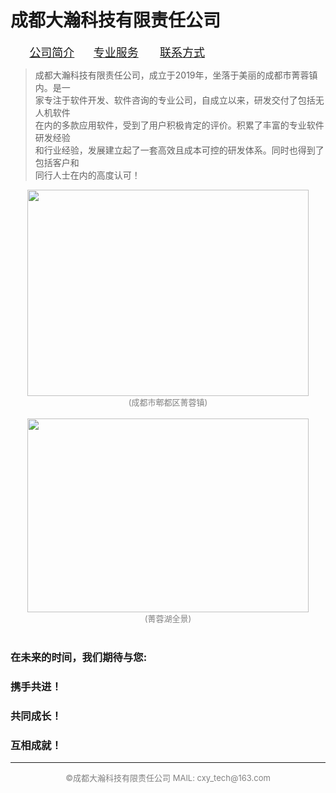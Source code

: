 # 成都大瀚科技有限责任公司

<font color=#3A9CF0 size=4>&nbsp; &nbsp;&nbsp; &nbsp;<a href="https://gigantic-tech.github.io/gigantic-tech/">公司简介</a>&nbsp; &nbsp;</font><font color=#3A9CF0 size=4>&nbsp; &nbsp;<a href="https://gigantic-tech.github.io/gigantic-tech/service/">专业服务</a>&nbsp; &nbsp;</font>  <font color=#3A9CF0 size=4>&nbsp; &nbsp;<a href="https://gigantic-tech.github.io/gigantic-tech/contact/">联系方式</a>&nbsp; &nbsp;</font> 

>  成都大瀚科技有限责任公司，成立于2019年，坐落于美丽的成都市菁蓉镇内。是一  
>  家专注于软件开发、软件咨询的专业公司，自成立以来，研发交付了包括无人机软件  
>  在内的多款应用软件，受到了用户积极肯定的评价。积累了丰富的专业软件研发经验  
>  和行业经验，发展建立起了一套高效且成本可控的研发体系。同时也得到了包括客户和  
>  同行人士在内的高度认可！  
  
<center>
<img src="https://gigantic-tech.github.io/gigantic-tech/1.jpg" width=450 height=330 />  
<br><font color=gray size=2>(成都市郫都区菁蓉镇)</font><br><br>  
</center> 
   
<center>
<img src="https://gigantic-tech.github.io/gigantic-tech/2.jpg" width=450 height=310 />  
<br><font color=gray size=2>(菁蓉湖全景)</font><br><br>  
</center> 

### 在未来的时间，我们期待与您:  
###   携手共进！  
###     共同成长！  
###       互相成就！  

---  
<center><font color=gray size=2> ©成都大瀚科技有限责任公司  MAIL: cxy_tech@163.com  </font></center>



